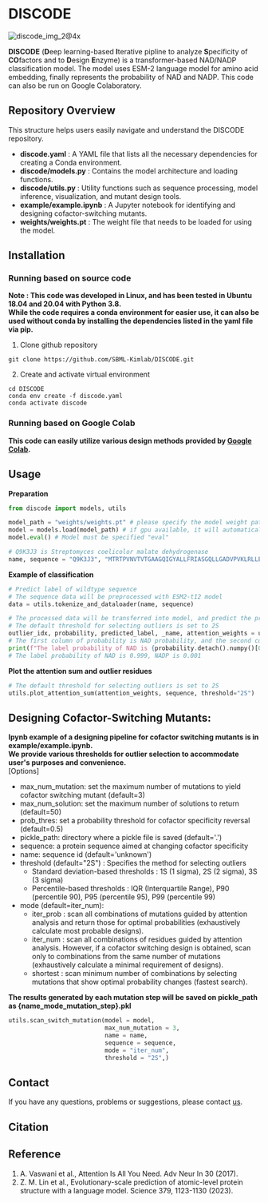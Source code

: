 # DISCODE
![discode_img_2@4x](https://github.com/SBML-Kimlab/DISCODE/assets/153895812/b9a46ca6-7727-40a3-b345-61d19af44a37)



**DISCODE** (**D**eep learning-based **I**terative pipline to analyze **S**pecificity of **CO**factors and to **D**esign **E**nzyme) is a transformer-based NAD/NADP classification model. The model uses ESM-2 language model for amino acid embedding, finally represents the probability of NAD and NADP. This code can also be run on Google Colaboratory.

## Repository Overview
This structure helps users easily navigate and understand the DISCODE repository.
  - **discode.yaml** : A YAML file that lists all the necessary dependencies for creating a Conda environment.
  - **discode/models.py** : Contains the model architecture and loading functions.
  - **discode/utils.py** : Utility functions such as sequence processing, model inference, visualization, and mutant design tools.
  - **example/example.ipynb** : A Jupyter notebook for identifying and designing cofactor-switching mutants.
  - **weights/weights.pt** : The weight file that needs to be loaded for using the model.

## Installation
### Running based on source code
**Note : This code was developed in Linux, and has been tested in Ubuntu 18.04 and 20.04 with Python 3.8.<br>**
**While the code requires a conda environment for easier use, it can also be used without conda by installing the dependencies listed in the yaml file via pip.<br>**
1. Clone github repository
```
git clone https://github.com/SBML-Kimlab/DISCODE.git
```
2. Create and activate virtual environment
```
cd DISCODE
conda env create -f discode.yaml
conda activate discode
```
### Running based on Google Colab
**This code can easily utilize various design methods provided by [Google Colab](https://colab.research.google.com/drive/1Gm9QrmYHqLfUqZY0xz6jqfIOZSoqkoiP?usp=sharing).<br>**

## Usage
**Preparation**
```python
from discode import models, utils

model_path = "weights/weights.pt" # please specify the model weight path
model = models.load(model_path) # if gpu available, it will automatically load on gpu
model.eval() # Model must be specified "eval"

# Q9K3J3 is Streptomyces coelicolor malate dehydrogenase
name, sequence = "Q9K3J3", "MTRTPVNVTVTGAAGQIGYALLFRIASGQLLGADVPVKLRLLEITPALKAAEGTAMELDDCAFPLLQGIEITDDPNVAFDGANVALLVGARPRTKGMERGDLLEANGGIFKPQGKAINDHAADDIKVLVVGNPANTNALIAQAAAPDVPAERFTAMTRLDHNRALTQLAKKTGSTVADIKRLTIWGNHSATQYPDIFHATVAGKNAAETVNDEKWLADEFIPTVAKRGAAIIEARGASSAASAANAAIDHVYTWVNGTAEGDWTSMGIPSDGSYGVPEGIISSFPVTTKDGSYEIVQGLDINEFSRARIDASVKELSEEREAVRGLGLI"
```
**Example of classification**
```python
# Predict label of wildtype sequence
# The sequence data will be preprocessed with ESM2-t12 model
data = utils.tokenize_and_dataloader(name, sequence)

# The processed data will be transferred into model, and predict the probability, attention weights, and outlier residues
# The default threshold for selecting outliers is set to 2S
outlier_idx, probability, predicted_label, _name, attention_weights = utils.model_prediction(data, model, threshold="2S")
# The first column of probability is NAD probability, and the second column is NADP probability
print(f"The label probability of NAD is {probability.detach().numpy()[0]:.3f}, NADP is {probability.detach().numpy()[1]:.3f}")
# The label probability of NAD is 0.999, NADP is 0.001
```
**Plot the attention sum and outlier residues**
```python
# The default threshold for selecting outliers is set to 2S
utils.plot_attention_sum(attention_weights, sequence, threshold="2S")
```

## Designing Cofactor-Switching Mutants:
**Ipynb example of a designing pipeline for cofactor switching mutants is in example/example.ipynb.<br>**
**We provide various thresholds for outlier selection to accommodate user's purposes and convenience.<br>**
[Options]
  - max_num_mutation: set the maximum number of mutations to yield cofactor switching mutant (default=3)
  - max_num_solution: set the maximum number of solutions to return (default=50)
  - prob_thres: set a probability threshold for cofactor specificity reversal (default=0.5)
  - pickle_path: directory where a pickle file is saved (default='.')
  - sequence: a protein sequence aimed at changing cofactor specificity
  - name: sequence id (default='unknown')
  - threshold (default="2S") : Specifies the method for selecting outliers
    * Standard deviation-based thresholds : 1S (1 sigma), 2S (2 sigma), 3S (3 sigma)
    * Percentile-based thresholds : IQR (Interquartile Range), P90 (percentile 90), P95 (percentile 95), P99 (percentile 99)
  - mode (default=iter_num):
    * iter_prob : scan all combinations of mutations guided by attention analysis and return those for optimal probabilities (exhaustively calculate most probable designs).
    * iter_num : scan all combinations of residues guided by attention analysis. However, if a cofactor switching design is obtained, scan only to combinations from the same number of mutations (exhaustively calculate a minimal requirement of designs).
    * shortest : scan minimum number of combinations by selecting mutations that show optimal probability changes (fastest search).

**The results generated by each mutation step will be saved on pickle_path as {name_mode_mutation_step}.pkl**
```python
utils.scan_switch_mutation(model = model,
                           max_num_mutation = 3,
                           name = name,
                           sequence = sequence,
                           mode = "iter_num",
                           threshold = "2S",)
```

## Contact
If you have any questions, problems or suggestions, please contact [us](https://sites.google.com/view/systemskimlab/home).

## Citation

## Reference
1. A. Vaswani et al., Attention Is All You Need. Adv Neur In 30 (2017).
2. Z. M. Lin et al., Evolutionary-scale prediction of atomic-level protein structure with a language model. Science 379, 1123-1130 (2023).

